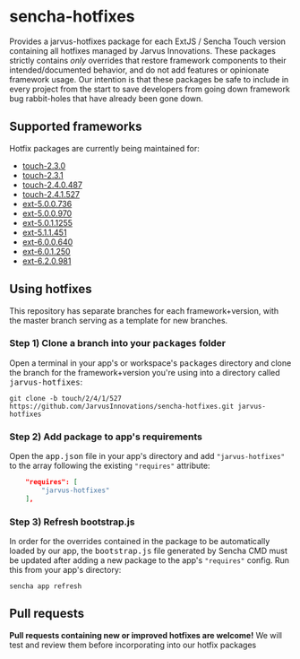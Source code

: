 # sencha-hotfixes

Provides a jarvus-hotfixes package for each ExtJS / Sencha Touch version containing all hotfixes managed by Jarvus Innovations. These packages strictly contains *only* overrides that restore framework components to their intended/documented behavior, and do not add features or opinionate framework usage. Our intention is that these packages be safe to include in every project from the start to save developers from going down framework bug rabbit-holes that have already been gone down.

## Supported frameworks
Hotfix packages are currently being maintained for:

- [touch-2.3.0](https://github.com/JarvusInnovations/sencha-hotfixes/tree/touch/2/3/0)
- [touch-2.3.1](https://github.com/JarvusInnovations/sencha-hotfixes/tree/touch/2/3/1)
- [touch-2.4.0.487](https://github.com/JarvusInnovations/sencha-hotfixes/tree/touch/2/4/0/487)
- [touch-2.4.1.527](https://github.com/JarvusInnovations/sencha-hotfixes/tree/touch/2/4/1/527)
- [ext-5.0.0.736](https://github.com/JarvusInnovations/sencha-hotfixes/tree/ext/5/0/0/736)
- [ext-5.0.0.970](https://github.com/JarvusInnovations/sencha-hotfixes/tree/ext/5/0/0/970)
- [ext-5.0.1.1255](https://github.com/JarvusInnovations/sencha-hotfixes/tree/ext/5/0/1/1255)
- [ext-5.1.1.451](https://github.com/JarvusInnovations/sencha-hotfixes/tree/ext/5/1/1/451)
- [ext-6.0.0.640](https://github.com/JarvusInnovations/sencha-hotfixes/tree/ext/6/0/0/640)
- [ext-6.0.1.250](https://github.com/JarvusInnovations/sencha-hotfixes/tree/ext/6/0/1/250)
- [ext-6.2.0.981](https://github.com/JarvusInnovations/sencha-hotfixes/tree/ext/6/2/0/981)

## Using hotfixes
This repository has separate branches for each framework+version, with the master branch serving as a template for new branches.

### Step 1) Clone a branch into your <kbd>packages</kbd> folder
Open a terminal in your app's or workspace's <kbd>packages</kbd> directory and clone the branch for the framework+version you're using into a directory called <kbd>jarvus-hotfixes</kbd>:

  `git clone -b touch/2/4/1/527 https://github.com/JarvusInnovations/sencha-hotfixes.git jarvus-hotfixes`

### Step 2) Add package to app's requirements
Open the <kbd>app.json</kbd> file in your app's directory and add `"jarvus-hotfixes"` to the array following the existing `"requires"` attribute:

```json
    "requires": [
        "jarvus-hotfixes"
    ],
```

### Step 3) Refresh bootstrap.js
In order for the overrides contained in the package to be automatically loaded by our app, the <kbd>bootstrap.js</kbd> file generated by Sencha CMD must be updated after adding a new package to the app's `"requires"` config. Run this from your app's directory:

  `sencha app refresh`


## Pull requests
**Pull requests containing new or improved hotfixes are welcome!** We will test and review them before incorporating into our hotfix packages
